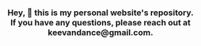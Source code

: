 <h3 align="center">Hey, 👋 this is my personal website's repository.</br> If you have any questions, please reach out at keevandance@gmail.com.</h3>
